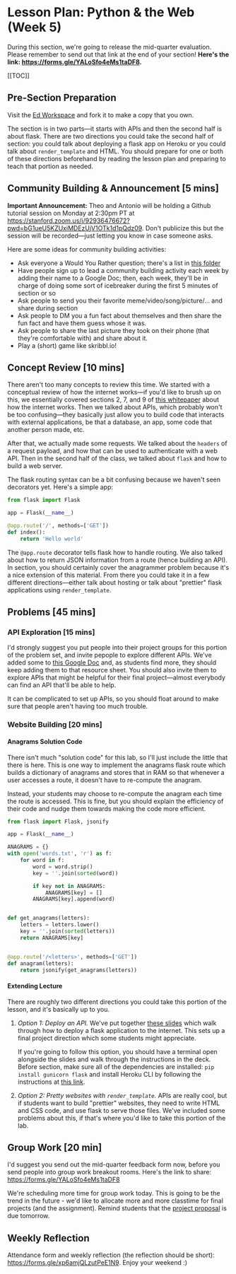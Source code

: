 # Lesson Plan: Python & the Web (Week 5)

<div class="alert alert-warning">
    <span>During this section, we're going to release the mid-quarter evaluation. Please remember to send out that link at the end of your section! <b>Here's the link: <a href="https://forms.gle/YALoSfo4eMs1taDF8">https://forms.gle/YALoSfo4eMs1taDF8</a>.</b></span>
</div>

[[TOC]]

## Pre-Section Preparation
Visit the [Ed Workspace](https://edstem.org/us/courses/2850/workspaces/pNTgfKaanIsFo7fbEUSfpKID3T0x5RcU) and fork it to make a copy that you own.

The section is in two parts—it starts with APIs and then the second half is about flask. There are two directions you could take the second half of section: you could talk about deploying a flask app on Heroku or you could talk about `render_template` and HTML. You should prepare for one or both of these directions beforehand by reading the lesson plan and preparing to teach that portion as needed.

## Community Building & Announcement \[5 mins\]
<div class="alert alert-success">
    <span><b>Important Announcement:</b> Theo and Antonio will be holding a Github tutorial session on Monday at 2:30pm PT at <a href="https://stanford.zoom.us/j/92936476672?pwd=bG1ueU5KZUxiMDEzUjV1OTk1d1pQdz09">https://stanford.zoom.us/j/92936476672?pwd=bG1ueU5KZUxiMDEzUjV1OTk1d1pQdz09</a>. Don't publicize this but the session will be recorded—just letting you know in case someone asks.</span>
</div>

Here are some ideas for community building activities:
* Ask everyone a Would You Rather question; there's a list in [this folder](https://drive.google.com/drive/folders/1SobifNwo_dPMA_dO78IUVUuyATwlqF9N?usp=sharing)
* Have people sign up to lead a community building activity each week by adding their name to a Google Doc; then, each week, they'll be in charge of doing some sort of icebreaker during the first 5 minutes of section or so
* Ask people to send you their favorite meme/video/song/picture/... and share during section
* Ask people to DM you a fun fact about themselves and then share the fun fact and have them guess whose it was.
* Ask people to share the last picture they took on their phone (that they're comfortable with) and share about it.
* Play a (short) game like skribbl.io!


## Concept Review \[10 mins\]
There aren't too many concepts to review this time. We started with a conceptual review of how the internet works—if you'd like to brush up on this, we essentially covered sections 2, 7, and 9 of [this whitepaper](http://www.theshulers.com/whitepapers/internet_whitepaper/index.html) about how the internet works. Then we talked about APIs, which probably won't be too confusing—they basically just allow you to build code that interacts with external applications, be that a database, an app, some code that another person made, etc.

After that, we actually made some requests. We talked about the `headers` of a request payload, and how that can be used to authenticate with a web API. Then in the second half of the class, we talked about `flask` and how to build a web server.

The flask routing syntax can be a bit confusing because we haven't seen decorators yet. Here's a simple app:

```python
from flask import Flask

app = Flask(__name__)

@app.route('/', methods=['GET'])
def index():
    return 'Hello world'
```

The `@app.route` decorator tells flask how to handle routing. We also talked about how to return JSON information from a route (hence building an API). In section, you should certainly cover the anagrammer problem because it's a nice extension of this material. From there you could take it in a few different directions—either talk about hosting or talk about "prettier" flask applications using `render_template`.

## Problems \[45 mins\]

### API Exploration \[15 mins\]
I'd strongly suggest you put people into their project groups for this portion of the problem set, and invite pepople to explore different APIs. We've added some to [this Google Doc](https://docs.google.com/document/d/1VwhCO8bCsIrIkpZ7BMQmnhz9p-qtA7dqmuIZmdt-VG4/edit) and, as students find more, they should keep adding them to that resource sheet. You should also invite them to explore APIs that might be helpful for their final project—almost everybody can find an API that'll be able to help.

It can be complicated to set up APIs, so you should float around to make sure that people aren't having too much trouble. 

### Website Building \[20 mins\]

#### Anagrams Solution Code
There isn't much "solution code" for this lab, so I'll just include the little that there is here. This is one way to implement the anagrams flask route which builds a dictionary of anagrams and stores that in RAM so that whenever a user accesses a route, it doesn't have to re-compute the anagram.

Instead, your students may choose to re-compute the anagram each time the route is accessed. This is fine, but you should explain the efficiency of their code and nudge them towards making the code more efficient.

```python
from flask import Flask, jsonify

app = Flask(__name__)

ANAGRAMS = {}
with open('words.txt', 'r') as f:
    for word in f:
        word = word.strip()
        key = ''.join(sorted(word))

        if key not in ANAGRAMS:
            ANAGRAMS[key] = []
        ANAGRAMS[key].append(word)


def get_anagrams(letters):
    letters = letters.lower()
    key = ''.join(sorted(letters))
    return ANAGRAMS[key]


@app.route('/<letters>', methods=['GET'])
def anagram(letters):
    return jsonify(get_anagrams(letters))
```

#### Extending Lecture

There are roughly two different directions you could take this portion of the lesson, and it's basically up to you.

1. *Option 1: Deploy an API.* We've put together [these slides](/lab/lab5-deployment.pdf) which walk through how to deploy a flask application to the internet. This sets up a final project direction which some students might appreciate.

   If you're going to follow this option, you should have a terminal open alongside the slides and walk through the instructions in the deck. Before section, make sure all of the dependencies are installed: `pip install gunicorn flask` and install Heroku CLI by following the instructions at [this link](https://devcenter.heroku.com/articles/heroku-cli).


1. *Option 2: Pretty websites with `render_template`.* APIs are really cool, but if students want to build "prettier" websites, they need to write HTML and CSS code, and use flask to serve those files. We've included some problems about this, if that's where you'd like to take this portion of the lab.

## Group Work \[20 min\]

<div class="alert alert-info">
    <span>I'd suggest you send out the mid-quarter feedback form now, before you send people into group work breakout rooms. Here's the link to share: <a href="https://forms.gle/YALoSfo4eMs1taDF8">https://forms.gle/YALoSfo4eMs1taDF8</a></span>
</div>

We're scheduling more time for group work today. This is going to be the trend in the future - we'd like to allocate more and more classtime for final projects (and the assignment). Remind students that the [project proposal](https://forms.gle/McvNiTtc2L5St5NC7) is due tomorrow.

## Weekly Reflection
Attendance form and weekly reflection (the reflection should be short): <https://forms.gle/xp6amjQLzutPeE1N9>. Enjoy your weekend :)
